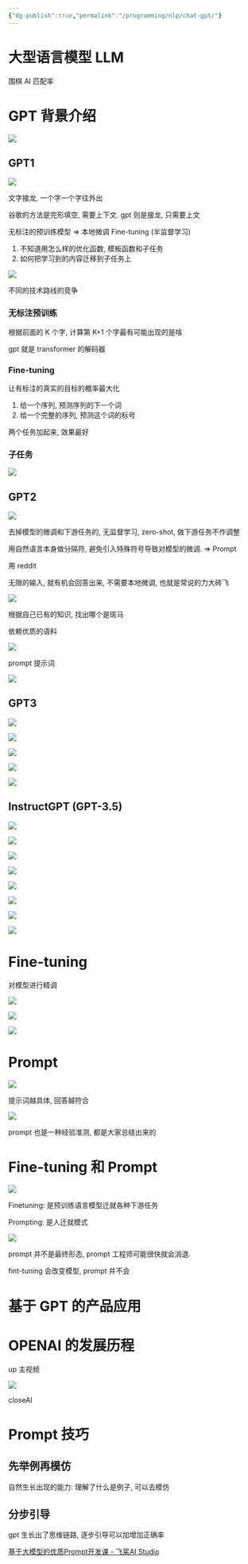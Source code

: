 ```yaml
---
{"dg-publish":true,"permalink":"/programming/nlp/chat-gpt/"}
---
```



# 大型语言模型 LLM

围棋 AI 匹配率

# GPT 背景介绍

![](/img/user/programming/nlp/chat-gpt/image-20230412193812477.png)

## GPT1

![](/img/user/programming/nlp/chat-gpt/image-20230412194044972.png)

文字接龙, 一个字一个字往外出

谷歌的方法是完形填空, 需要上下文. gpt 则是接龙, 只需要上文

无标注的预训练模型 => 本地微调 Fine-tuning (半监督学习)

1. 不知道用怎么样的优化函数, 模板函数和子任务
2. 如何把学习到的内容迁移到子任务上

![](/img/user/programming/nlp/chat-gpt/image-20230412194410240.png)

不同的技术路线的竞争

### 无标注预训练

根据前面的 K 个字, 计算第 K+1 个字最有可能出现的是啥

gpt 就是 transformer 的解码器

### Fine-tuning

让有标注的真实的目标的概率最大化

1. 给一个序列, 预测序列的下一个词
2. 给一个完整的序列, 预测这个词的标号

两个任务加起来, 效果最好

### 子任务

![](/img/user/programming/nlp/chat-gpt/image-20230425193832522.png)

## GPT2

![](/img/user/programming/nlp/chat-gpt/image-20230412194444680.png)

去掉模型的微调和下游任务的, 无监督学习, zero-shot, 做下游任务不作调整

用自然语言本身做分隔符, 避免引入特殊符号导致对模型的微调. => Prompt

用 reddit

无限的输入, 就有机会回答出来, 不需要本地微调, 也就是常说的力大砖飞

![](/img/user/programming/nlp/chat-gpt/image-20230412194602518.png)

根据自己已有的知识, 找出哪个是斑马

依赖优质的语料

![](/img/user/programming/nlp/chat-gpt/image-20230412194751477.png)

prompt 提示词

![](/img/user/programming/nlp/chat-gpt/image-20230412194850068.png)

## GPT3

![](/img/user/programming/nlp/chat-gpt/image-20230412195026047.png)

![](/img/user/programming/nlp/chat-gpt/image-20230412195059190.png)

![](/img/user/programming/nlp/chat-gpt/image-20230425200328481.png)

![](/img/user/programming/nlp/chat-gpt/image-20230425200430117.png)

![](/img/user/programming/nlp/chat-gpt/image-20230412195233550.png)

## InstructGPT (GPT-3.5)

![](/img/user/programming/nlp/chat-gpt/image-20230412195320792.png)

![](/img/user/programming/nlp/chat-gpt/image-20230412195403374.png)

![](/img/user/programming/nlp/chat-gpt/image-20230412195639382.png)

![](/img/user/programming/nlp/chat-gpt/image-20230412195713248.png)

![](/img/user/programming/nlp/chat-gpt/image-20230412195803371.png)

![](/img/user/programming/nlp/chat-gpt/image-20230412195855819.png)

![](/img/user/programming/nlp/chat-gpt/image-20230412195930265.png)

![](/img/user/programming/nlp/chat-gpt/image-20230412200104396.png)

# Fine-tuning

对模型进行精调

![](/img/user/programming/nlp/chat-gpt/image-20230412200748640.png)

![](/img/user/programming/nlp/chat-gpt/image-20230412200804492.png)

![](/img/user/programming/nlp/chat-gpt/image-20230412200834713.png)

# Prompt

![](/img/user/programming/nlp/chat-gpt/image-20230412201143948.png)

提示词越具体, 回答越符合

![](/img/user/programming/nlp/chat-gpt/image-20230412201314818.png)

prompt 也是一种经验准测, 都是大家总结出来的

# Fine-tuning 和 Prompt

![](/img/user/programming/nlp/chat-gpt/image-20230412201515286.png)

Finetuning: 是预训练语言模型迁就各种下游任务

Prompting: 是人迁就模式

![](/img/user/programming/nlp/chat-gpt/image-20230412201602384.png)

prompt 并不是最终形态, prompt 工程师可能很快就会消退.

fint-tuning 会改变模型, prompt 并不会

# 基于 GPT 的产品应用

# OPENAI 的发展历程

up 主视频

![](/img/user/programming/nlp/chat-gpt/image-20230412203702989.png)

closeAI

# Prompt 技巧

## 先举例再模仿

自然生长出现的能力: 理解了什么是例子, 可以去模仿

## 分步引导

gpt 生长出了思维链路, 逐步引导可以加增加正确率

[基于大模型的优质Prompt开发课 - 飞桨AI Studio](https://aistudio.baidu.com/aistudio/course/introduce/28604)